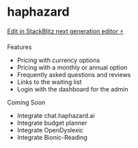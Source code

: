 # haphazard

[Edit in StackBlitz next generation editor ⚡️](https://stackblitz.com/~/github.com/davidjenner/haphazard)

Features
- Pricing with currency options
- Pricing with a monthly or annual option
- Frequently asked questions and reviews
- Links to the waiting list
- Login with the dashboard for the admin

Coming Soon
- Integrate chat.haphazard.ai
- Integrate budget planner
- Integrate OpenDyslexic
- Integrate Bionic-Reading
